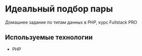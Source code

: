 # Идеальный подбор пары

Домашнее задание по типам данных в PHP, курс Fullstack PRO

## Используемые технологии

* PHP